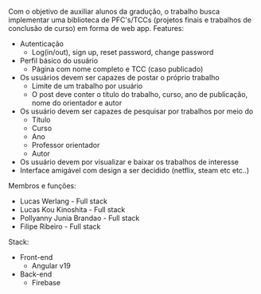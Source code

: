 Com o objetivo de auxiliar alunos da gradução, o trabalho busca implementar uma biblioteca de PFC's/TCCs (projetos finais e trabalhos de conclusão de curso) em forma de web app.
Features:
  - Autenticação
    - Log(in/out), sign up, reset password, change password
  - Perfil básico do usuário
    - Página com nome completo e TCC (caso publicado)
  - Os usuários devem ser capazes de postar o próprio trabalho
    - Limite de um trabalho por usuário
    - O post deve conter o título do trabalho, curso, ano de publicação, nome do orientador e autor
  - Os usuário devem ser capazes de pesquisar por trabalhos por meio do
      - Título
      - Curso
      - Ano
      - Professor orientador
      - Autor
  - Os usuário devem por visualizar e baixar os trabalhos de interesse
  - Interface amigável com design a ser decidido (netflix, steam etc etc..)
   
Membros e funções: 
- Lucas Werlang - Full stack
- Lucas Kou Kinoshita - Full stack
- Pollyanny Junia Brandao - Full stack
- Filipe Ribeiro - Full stack

Stack:
- Front-end
  - Angular v19
- Back-end
  - Firebase 
